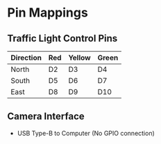 # Pin Mappings

## Traffic Light Control Pins

| Direction | Red  | Yellow | Green |
|-----------|------|--------|-------|
| North     | D2   | D3     | D4    |
| South     | D5   | D6     | D7    |
| East      | D8   | D9     | D10   |

## Camera Interface

- USB Type-B to Computer (No GPIO connection)
